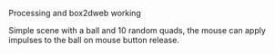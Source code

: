 Processing and box2dweb working

Simple scene with a ball and 10 random quads, the mouse can apply impulses to 
the ball on mouse button release.